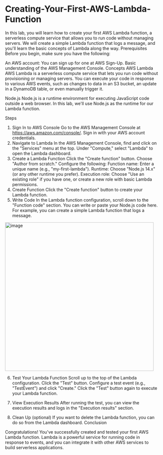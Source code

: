# Creating-Your-First-AWS-Lambda-Function
In this lab, you will learn how to create your first AWS Lambda function, a serverless compute service that allows you to run code without managing servers. We will create a simple Lambda function that logs a message, and you'll learn the basic concepts of Lambda along the way.
Prerequisites
Before you begin, make sure you have the following:

An AWS account: You can sign up for one at AWS Sign-Up.
Basic understanding of the AWS Management Console.
Concepts
AWS Lambda
AWS Lambda is a serverless compute service that lets you run code without provisioning or managing servers. You can execute your code in response to various AWS events, such as changes to data in an S3 bucket, an update in a DynamoDB table, or even manually trigger it.

Node.js
Node.js is a runtime environment for executing JavaScript code outside a web browser. In this lab, we'll use Node.js as the runtime for our Lambda function.

Steps
1. Sign In to AWS Console
Go to the AWS Management Console at https://aws.amazon.com/console/.
Sign in with your AWS account credentials.
2. Navigate to Lambda
In the AWS Management Console, find and click on the "Services" menu at the top.
Under "Compute," select "Lambda" to open the Lambda dashboard.
3. Create a Lambda Function
Click the "Create function" button.
Choose "Author from scratch."
Configure the following:
Function name: Enter a unique name (e.g., "my-first-lambda").
Runtime: Choose "Node.js 14.x" (or any other runtime you prefer).
Execution role: Choose "Use an existing role" if you have one, or create a new role with basic Lambda permissions.
4. Create Function
Click the "Create function" button to create your Lambda function.
5. Write Code
In the Lambda function configuration, scroll down to the "Function code" section.
You can write or paste your Node.js code here. For example, you can create a simple Lambda function that logs a message.

<img width="488" alt="image" src="https://github.com/MustangGuy86/Creating-Your-First-AWS-Lambda-Function/assets/103835436/e21a89e2-cd00-48be-8695-13f651e3fc85">



6. Test Your Lambda Function
Scroll up to the top of the Lambda configuration.
Click the "Test" button.
Configure a test event (e.g., "TestEvent") and click "Create."
Click the "Test" button again to execute your Lambda function.


7. View Execution Results
After running the test, you can view the execution results and logs in the "Execution results" section.


8. Clean Up (optional)
If you want to delete the Lambda function, you can do so from the Lambda dashboard.
Conclusion


Congratulations! You've successfully created and tested your first AWS Lambda function. Lambda is a powerful service for running code in response to events, and you can integrate it with other AWS services to build serverless applications.
